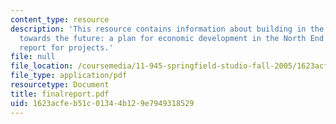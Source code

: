 ```yaml
---
content_type: resource
description: 'This resource contains information about building in the present, growing
  towards the future: a plan for economic development in the North End as a final
  report for projects.'
file: null
file_location: /coursemedia/11-945-springfield-studio-fall-2005/1623acfeb51c01344b129e7949318529_finalreport.pdf
file_type: application/pdf
resourcetype: Document
title: finalreport.pdf
uid: 1623acfe-b51c-0134-4b12-9e7949318529
---
```

